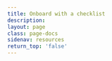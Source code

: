 ```yaml
---
title: Onboard with a checklist
description:
layout: page
class: page-docs
sidenav: resources
return_top: 'false'
---
```


